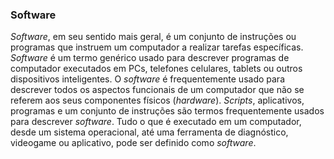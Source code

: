### Software

_Software_, em seu sentido mais geral, é um conjunto de instruções ou programas que instruem um computador a realizar tarefas específicas. _Software_ é um termo genérico usado para descrever programas de computador executados em PCs, telefones celulares, tablets ou outros dispositivos inteligentes. O _software_ é frequentemente usado para descrever todos os aspectos funcionais de um computador que não se referem aos seus componentes físicos (_hardware_). _Scripts_, aplicativos, programas e um conjunto de instruções são termos frequentemente usados para descrever _software_. Tudo o que é executado em um computador, desde um sistema operacional, até uma ferramenta de diagnóstico, videogame ou aplicativo, pode ser definido como _software_.